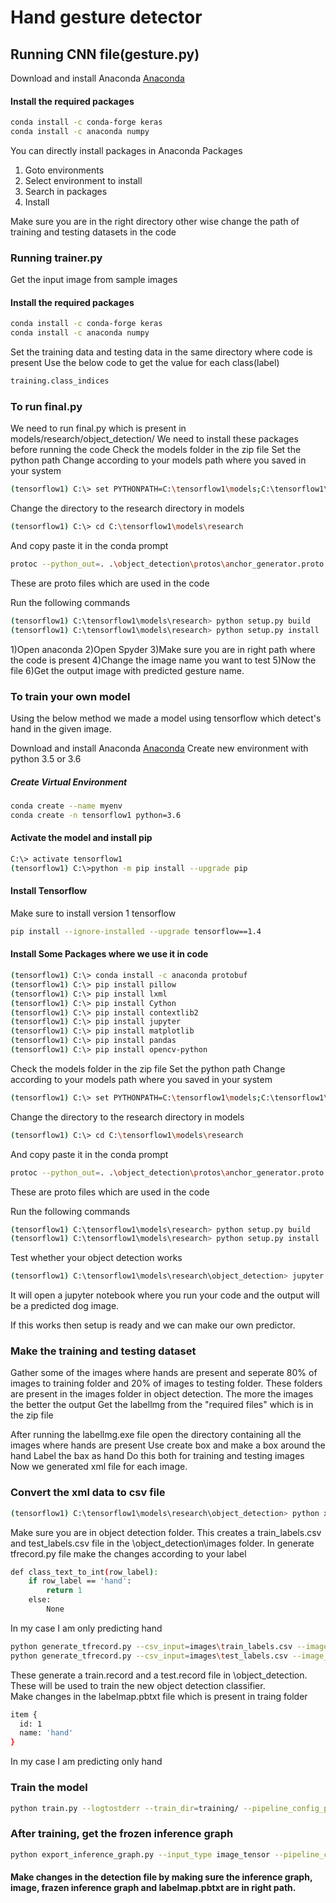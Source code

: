 # Hand gesture detector


## Running CNN file(gesture.py)

Download and install Anaconda [Anaconda](https://www.anaconda.com/products/individual)

#### Install the required packages
```bash
conda install -c conda-forge keras
conda install -c anaconda numpy
```
You can directly install packages in Anaconda Packages
1. Goto environments
2. Select environment to install
3. Search in packages
4. Install

Make sure you are in the right directory other wise change the path of training and testing datasets in the code

### Running trainer.py

Get the input image from sample images
#### Install the required packages
```bash
conda install -c conda-forge keras
conda install -c anaconda numpy
```
Set the training data and testing data in the same directory where code is present
Use the below code to get the value for each class(label)
```bash
training.class_indices
```

### To run final.py
We need to run final.py which is present in models/research/object_detection/
We need to install these packages before running the code
Check the models folder in the zip file
Set the python path
Change according to your models path where you saved in your system
```bash
(tensorflow1) C:\> set PYTHONPATH=C:\tensorflow1\models;C:\tensorflow1\models\research;C:\tensorflow1\models\research\slim
```

Change the directory to the research directory in models
```bash
(tensorflow1) C:\> cd C:\tensorflow1\models\research
```
And copy paste it in the conda prompt
```bash
protoc --python_out=. .\object_detection\protos\anchor_generator.proto .\object_detection\protos\argmax_matcher.proto .\object_detection\protos\bipartite_matcher.proto .\object_detection\protos\box_coder.proto .\object_detection\protos\box_predictor.proto .\object_detection\protos\eval.proto .\object_detection\protos\faster_rcnn.proto .\object_detection\protos\faster_rcnn_box_coder.proto .\object_detection\protos\grid_anchor_generator.proto .\object_detection\protos\hyperparams.proto .\object_detection\protos\image_resizer.proto .\object_detection\protos\input_reader.proto .\object_detection\protos\losses.proto .\object_detection\protos\matcher.proto .\object_detection\protos\mean_stddev_box_coder.proto .\object_detection\protos\model.proto .\object_detection\protos\optimizer.proto .\object_detection\protos\pipeline.proto .\object_detection\protos\post_processing.proto .\object_detection\protos\preprocessor.proto .\object_detection\protos\region_similarity_calculator.proto .\object_detection\protos\square_box_coder.proto .\object_detection\protos\ssd.proto .\object_detection\protos\ssd_anchor_generator.proto .\object_detection\protos\string_int_label_map.proto .\object_detection\protos\train.proto .\object_detection\protos\keypoint_box_coder.proto .\object_detection\protos\multiscale_anchor_generator.proto .\object_detection\protos\graph_rewriter.proto .\object_detection\protos\calibration.proto .\object_detection\protos\flexible_grid_anchor_generator.proto
```
These are proto files which are used in the code

Run the following commands
```bash
(tensorflow1) C:\tensorflow1\models\research> python setup.py build
(tensorflow1) C:\tensorflow1\models\research> python setup.py install
```

1)Open anaconda
2)Open Spyder
3)Make sure you are in right path where the code is present
4)Change the image name you want to test
5)Now the file
6)Get the output image with predicted gesture name.

### To train your own model
Using the below method we made a model using tensorflow which detect's hand in the given image.

Download and install Anaconda [Anaconda](https://www.anaconda.com/products/individual)
Create new environment with python 3.5 or 3.6
##### Create Virtual Environment
```bash
conda create --name myenv
conda create -n tensorflow1 python=3.6
```
#### Activate the model and install pip
```bash
C:\> activate tensorflow1
(tensorflow1) C:\>python -m pip install --upgrade pip
```
#### Install Tensorflow 
Make sure to install version 1 tensorflow
```bash
pip install --ignore-installed --upgrade tensorflow==1.4
```
#### Install Some Packages where we use it in code
```bash
(tensorflow1) C:\> conda install -c anaconda protobuf
(tensorflow1) C:\> pip install pillow
(tensorflow1) C:\> pip install lxml
(tensorflow1) C:\> pip install Cython
(tensorflow1) C:\> pip install contextlib2
(tensorflow1) C:\> pip install jupyter
(tensorflow1) C:\> pip install matplotlib
(tensorflow1) C:\> pip install pandas
(tensorflow1) C:\> pip install opencv-python
```

Check the models folder in the zip file
Set the python path
Change according to your models path where you saved in your system
```bash
(tensorflow1) C:\> set PYTHONPATH=C:\tensorflow1\models;C:\tensorflow1\models\research;C:\tensorflow1\models\research\slim
```

Change the directory to the research directory in models
```bash
(tensorflow1) C:\> cd C:\tensorflow1\models\research
```
And copy paste it in the conda prompt
```bash
protoc --python_out=. .\object_detection\protos\anchor_generator.proto .\object_detection\protos\argmax_matcher.proto .\object_detection\protos\bipartite_matcher.proto .\object_detection\protos\box_coder.proto .\object_detection\protos\box_predictor.proto .\object_detection\protos\eval.proto .\object_detection\protos\faster_rcnn.proto .\object_detection\protos\faster_rcnn_box_coder.proto .\object_detection\protos\grid_anchor_generator.proto .\object_detection\protos\hyperparams.proto .\object_detection\protos\image_resizer.proto .\object_detection\protos\input_reader.proto .\object_detection\protos\losses.proto .\object_detection\protos\matcher.proto .\object_detection\protos\mean_stddev_box_coder.proto .\object_detection\protos\model.proto .\object_detection\protos\optimizer.proto .\object_detection\protos\pipeline.proto .\object_detection\protos\post_processing.proto .\object_detection\protos\preprocessor.proto .\object_detection\protos\region_similarity_calculator.proto .\object_detection\protos\square_box_coder.proto .\object_detection\protos\ssd.proto .\object_detection\protos\ssd_anchor_generator.proto .\object_detection\protos\string_int_label_map.proto .\object_detection\protos\train.proto .\object_detection\protos\keypoint_box_coder.proto .\object_detection\protos\multiscale_anchor_generator.proto .\object_detection\protos\graph_rewriter.proto .\object_detection\protos\calibration.proto .\object_detection\protos\flexible_grid_anchor_generator.proto
```
These are proto files which are used in the code

Run the following commands
```bash
(tensorflow1) C:\tensorflow1\models\research> python setup.py build
(tensorflow1) C:\tensorflow1\models\research> python setup.py install
```

Test whether your object detection works
```bash
(tensorflow1) C:\tensorflow1\models\research\object_detection> jupyter notebook object_detection_tutorial.ipynb
```
It will open a jupyter notebook where you run your code and the output will be a predicted dog image.

If this works then setup is ready and we can make our own predictor.

### Make the training and testing dataset
Gather some of the images where hands are present and seperate 80% of images to training folder and 20% of images to testing folder. These folders are present in the images folder in object detection.
The more the images the better the output
Get the labellmg from the "required files" which is in the zip file

After running the labellmg.exe file open the directory containing all the images where hands are present
Use create box and make a box around the hand
Label the bax as hand
Do this both for training and testing images
Now we generated xml file for each image.

### Convert the xml data to csv file
```bash
(tensorflow1) C:\tensorflow1\models\research\object_detection> python xml_to_csv.py
```
Make sure you are in object detection folder.
This creates a train_labels.csv and test_labels.csv file in the \object_detection\images folder.
In generate tfrecord.py file make the changes according to your label
```bash
def class_text_to_int(row_label):
    if row_label == 'hand':
        return 1
    else:
        None
```
In my case I am only predicting hand

```bash
python generate_tfrecord.py --csv_input=images\train_labels.csv --image_dir=images\train --output_path=train.record
python generate_tfrecord.py --csv_input=images\test_labels.csv --image_dir=images\test --output_path=test.record
```
These generate a train.record and a test.record file in \object_detection. These will be used to train the new object detection classifier.<br />
Make changes in the labelmap.pbtxt file which is present in traing folder

```bash
item {
  id: 1
  name: 'hand'
}
```

In my case I am predicting only hand

### Train the model
```bash
python train.py --logtostderr --train_dir=training/ --pipeline_config_path=training/faster_rcnn_inception_v2_pets.config
```

### After training, get the frozen inference graph
```bash
python export_inference_graph.py --input_type image_tensor --pipeline_config_path training/faster_rcnn_inception_v2_pets.config --trained_checkpoint_prefix training/model.ckpt-XXXX --output_directory inference_graph
```
#### Make changes in the detection file by making sure the inference graph, image, frazen inference graph and labelmap.pbtxt are in right path.
